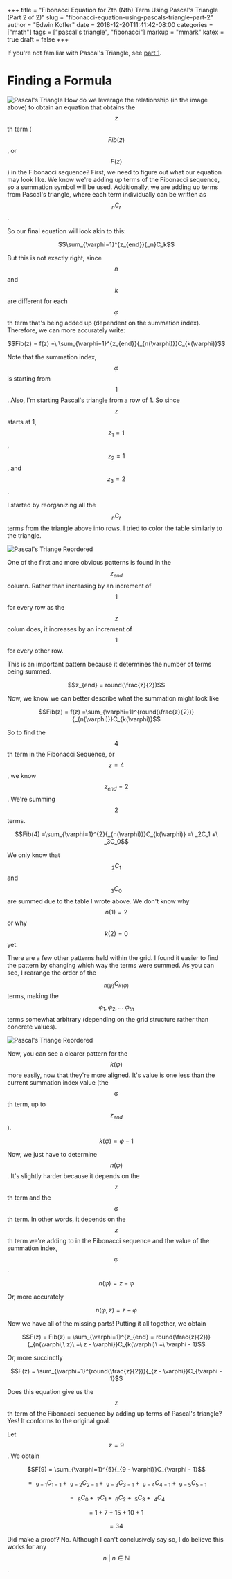+++
title = "Fibonacci Equation for Zth (Nth) Term Using Pascal's Triangle (Part 2 of 2)"
slug = "fibonacci-equation-using-pascals-triangle-part-2"
author = "Edwin Kofler"
date = 2018-12-20T11:41:42-08:00
categories = ["math"]
tags = ["pascal's triangle", "fibonacci"]
markup = "mmark"
katex = true
draft = false
+++

If you're not familiar with Pascal's Triangle, see [part 1](/posts/fibonacci-equation-using-pascals-triangle-part-1/).

# Finding a Formula

![Pascal's Triangle](/image/pascals-triangle/pascals-triangle-2.png)
How do we leverage the relationship (in the image above) to obtain an equation that obtains the $$z$$th term ($$Fib(z)$$, or $$F(z)$$) in the Fibonacci sequence? First, we need to figure out what our equation may look like. We know we're adding up terms of the Fibonacci sequence, so a summation symbol will be used. Additionally, we are adding up terms from Pascal's triangle, where each term individually can be written as $$_nC_r$$.

So our final equation will look akin to this:

$$\sum_{\varphi=1}^{z_{end}}{_n}C_k$$

But this is not exactly right, since $$n$$ and $$k$$ are different for each $$\varphi$$th term that's being added up (dependent on the summation index). Therefore, we can more accurately write:

$$Fib(z) = f(z) =\ \sum_{\varphi=1}^{z_{end}}{_{n(\varphi)}}C_{k(\varphi)}$$

Note that the summation index, $$\varphi$$ is starting from $$1$$. Also, I'm starting Pascal's triangle from a row of 1. So since $$z$$ starts at 1, $$z_1 = 1$$, $$z_2 = 1$$, and $$z_3 = 2$$.

I started by reorganizing all the $$_nC_r$$ terms from the triangle above into rows. I tried to color the table similarly to the triangle.

![Pascal's Triange Reordered](/image/pascals-triangle/pascals-triangle-3.png)

One of the first and more obvious patterns is found in the $$z_{end}$$ column. Rather than increasing by an increment of $$1$$ for every row as the $$z$$ colum does, it increases by an increment of $$1$$ for every other row.

This is an important pattern because it determines the number of terms being summed.

$$z_{end} = round(\frac{z}{2})$$

Now, we know we can better describe what the summation might look like

$$Fib(z) = f(z) =\sum_{\varphi=1}^{round(\frac{z}{2})}{_{n(\varphi)}}C_{k(\varphi)}$$

So to find the $$4$$th term in the Fibonacci Sequence, or $$z = 4$$, we know $$z_{end} = 2$$. We're summing $$2$$ terms.

$$Fib(4) =\sum_{\varphi=1}^{2}{_{n(\varphi)}}C_{k(\varphi)} =\ _2C_1 +\ _3C_0$$

We only know that $$_2C_1$$ and $$_3C_0$$ are summed due to the table I wrote above. We don't know why $$n(1) = 2$$ or why $$k(2) = 0$$ yet.

There are a few other patterns held within the grid. I found it easier to find the pattern by changing which way the terms were summed. As you can see, I rearange the order of the $$_{n(\varphi)}C_{k(\varphi)}$$ terms, making the $$\varphi_1, \varphi_2, ...\ \varphi_{th}$$ terms somewhat arbitrary (depending on the grid structure rather than concrete values).

![Pascal's Triange Reordered](/image/pascals-triangle/pascals-triangle-4.png)

Now, you can see a clearer pattern for the $$k(\varphi)$$ more easily, now that they're more aligned. It's value is one less than the current summation index value (the $$\varphi$$th term, up to $$z_{end}$$).

$$k(\varphi) = \varphi - 1$$

Now, we just have to determine $$n(\varphi)$$. It's slightly harder because it depends on the $$z$$th term and the $$\varphi$$th term. In other words, it depends on the $$z$$th term we're adding to in the Fibonacci sequence and the value of the summation index, $$\varphi$$.

$$n(\varphi) = z - \varphi$$

Or, more accurately

$$n(\varphi, z) = z - \varphi$$

Now we have all of the missing parts! Putting it all together, we obtain

$$F(z) = Fib(z) = \sum_{\varphi=1}^{z_{end} = round(\frac{z}{2})}{_{n(\varphi,\ z)\ =\ z - \varphi}}C_{k(\varphi)\ =\ \varphi - 1}$$

Or, more succinctly

$$F(z) = \sum_{\varphi=1}^{round(\frac{z}{2})}{_{z - \varphi}}C_{\varphi - 1}$$

Does this equation give us the $$z$$th term of the Fibonacci sequence by adding up terms of Pascal's triangle? Yes! It conforms to the original goal.

Let $$z = 9$$. We obtain

$$F(9) = \sum_{\varphi=1}^{5}{_{9 - \varphi}}C_{\varphi - 1}$$

$$
=\ _{9 - 1}C_{1 - 1} +
   \ _{9 - 2}C_{2 - 1} +
   \ _{9 - 3}C_{3 - 1} +
   \ _{9 - 4}C_{4 - 1} +
   \ _{9 - 5}C_{5 - 1}
$$

$$
=\ _{8}C_{0} +
\ _{7}C_{1} +
\ _{6}C_{2} +
\ _{5}C_{3} +
\ _{4}C_{4}
$$

$$=\ 1 + 7 + 15 + 10 + 1$$

$$=\ 34$$

Did make a proof? No.
Although I can't conclusively say so, I do believe this works for any $$n\ |\ n \in \mathbb{N}$$.
